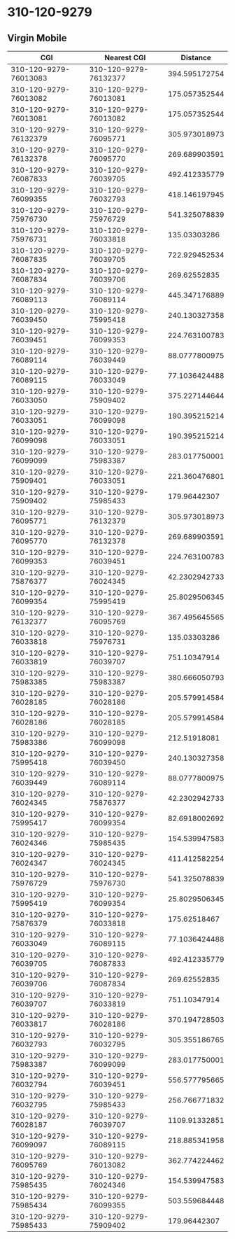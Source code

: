 # 310-120-9279
## Virgin Mobile


| CGI | Nearest CGI | Distance |
|-----|-------------|----------|
| 310-120-9279-76013083 | 310-120-9279-76132377 | 394.595172754 |
| 310-120-9279-76013082 | 310-120-9279-76013081 | 175.057352544 |
| 310-120-9279-76013081 | 310-120-9279-76013082 | 175.057352544 |
| 310-120-9279-76132379 | 310-120-9279-76095771 | 305.973018973 |
| 310-120-9279-76132378 | 310-120-9279-76095770 | 269.689903591 |
| 310-120-9279-76087833 | 310-120-9279-76039705 | 492.412335779 |
| 310-120-9279-76099355 | 310-120-9279-76032793 | 418.146197945 |
| 310-120-9279-75976730 | 310-120-9279-75976729 | 541.325078839 |
| 310-120-9279-75976731 | 310-120-9279-76033818 | 135.03303286 |
| 310-120-9279-76087835 | 310-120-9279-76039705 | 722.929452534 |
| 310-120-9279-76087834 | 310-120-9279-76039706 | 269.62552835 |
| 310-120-9279-76089113 | 310-120-9279-76089114 | 445.347176889 |
| 310-120-9279-76039450 | 310-120-9279-75995418 | 240.130327358 |
| 310-120-9279-76039451 | 310-120-9279-76099353 | 224.763100783 |
| 310-120-9279-76089114 | 310-120-9279-76039449 | 88.0777800975 |
| 310-120-9279-76089115 | 310-120-9279-76033049 | 77.1036424488 |
| 310-120-9279-76033050 | 310-120-9279-75909402 | 375.227144644 |
| 310-120-9279-76033051 | 310-120-9279-76099098 | 190.395215214 |
| 310-120-9279-76099098 | 310-120-9279-76033051 | 190.395215214 |
| 310-120-9279-76099099 | 310-120-9279-75983387 | 283.017750001 |
| 310-120-9279-75909401 | 310-120-9279-76033051 | 221.360476801 |
| 310-120-9279-75909402 | 310-120-9279-75985433 | 179.96442307 |
| 310-120-9279-76095771 | 310-120-9279-76132379 | 305.973018973 |
| 310-120-9279-76095770 | 310-120-9279-76132378 | 269.689903591 |
| 310-120-9279-76099353 | 310-120-9279-76039451 | 224.763100783 |
| 310-120-9279-75876377 | 310-120-9279-76024345 | 42.2302942733 |
| 310-120-9279-76099354 | 310-120-9279-75995419 | 25.8029506345 |
| 310-120-9279-76132377 | 310-120-9279-76095769 | 367.495645565 |
| 310-120-9279-76033818 | 310-120-9279-75976731 | 135.03303286 |
| 310-120-9279-76033819 | 310-120-9279-76039707 | 751.10347914 |
| 310-120-9279-75983385 | 310-120-9279-75983387 | 380.666050793 |
| 310-120-9279-76028185 | 310-120-9279-76028186 | 205.579914584 |
| 310-120-9279-76028186 | 310-120-9279-76028185 | 205.579914584 |
| 310-120-9279-75983386 | 310-120-9279-76099098 | 212.51918081 |
| 310-120-9279-75995418 | 310-120-9279-76039450 | 240.130327358 |
| 310-120-9279-76039449 | 310-120-9279-76089114 | 88.0777800975 |
| 310-120-9279-76024345 | 310-120-9279-75876377 | 42.2302942733 |
| 310-120-9279-75995417 | 310-120-9279-76099354 | 82.6918002692 |
| 310-120-9279-76024346 | 310-120-9279-75985435 | 154.539947583 |
| 310-120-9279-76024347 | 310-120-9279-76024345 | 411.412582254 |
| 310-120-9279-75976729 | 310-120-9279-75976730 | 541.325078839 |
| 310-120-9279-75995419 | 310-120-9279-76099354 | 25.8029506345 |
| 310-120-9279-75876379 | 310-120-9279-76033818 | 175.62518467 |
| 310-120-9279-76033049 | 310-120-9279-76089115 | 77.1036424488 |
| 310-120-9279-76039705 | 310-120-9279-76087833 | 492.412335779 |
| 310-120-9279-76039706 | 310-120-9279-76087834 | 269.62552835 |
| 310-120-9279-76039707 | 310-120-9279-76033819 | 751.10347914 |
| 310-120-9279-76033817 | 310-120-9279-76028186 | 370.194728503 |
| 310-120-9279-76032793 | 310-120-9279-76032795 | 305.355186765 |
| 310-120-9279-75983387 | 310-120-9279-76099099 | 283.017750001 |
| 310-120-9279-76032794 | 310-120-9279-76039451 | 556.577795665 |
| 310-120-9279-76032795 | 310-120-9279-75985433 | 256.766771832 |
| 310-120-9279-76028187 | 310-120-9279-76039707 | 1109.91332851 |
| 310-120-9279-76099097 | 310-120-9279-76089115 | 218.885341958 |
| 310-120-9279-76095769 | 310-120-9279-76013082 | 362.774224462 |
| 310-120-9279-75985435 | 310-120-9279-76024346 | 154.539947583 |
| 310-120-9279-75985434 | 310-120-9279-76099355 | 503.559684448 |
| 310-120-9279-75985433 | 310-120-9279-75909402 | 179.96442307 |
